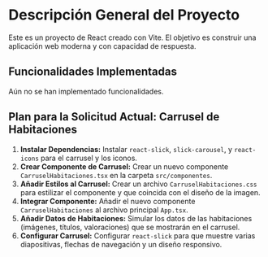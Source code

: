 
# Descripción General del Proyecto

Este es un proyecto de React creado con Vite. El objetivo es construir una aplicación web moderna y con capacidad de respuesta.

## Funcionalidades Implementadas

Aún no se han implementado funcionalidades.

## Plan para la Solicitud Actual: Carrusel de Habitaciones

1.  **Instalar Dependencias:** Instalar `react-slick`, `slick-carousel`, y `react-icons` para el carrusel y los iconos.
2.  **Crear Componente de Carrusel:** Crear un nuevo componente `CarruselHabitaciones.tsx` en la carpeta `src/componentes`.
3.  **Añadir Estilos al Carrusel:** Crear un archivo `CarruselHabitaciones.css` para estilizar el componente y que coincida con el diseño de la imagen.
4.  **Integrar Componente:** Añadir el nuevo componente `CarruselHabitaciones` al archivo principal `App.tsx`.
5.  **Añadir Datos de Habitaciones:** Simular los datos de las habitaciones (imágenes, títulos, valoraciones) que se mostrarán en el carrusel.
6.  **Configurar Carrusel:** Configurar `react-slick` para que muestre varias diapositivas, flechas de navegación y un diseño responsivo.
